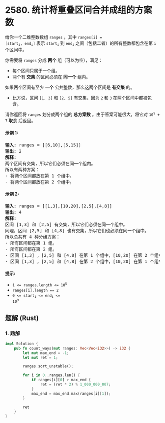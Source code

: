 # 2580. 统计将重叠区间合并成组的方案数
给你一个二维整数数组 `ranges` ，其中 <code>ranges[i] = [start<sub>i</sub>, end<sub>i</sub>]</code> 表示 <code>start<sub>i</sub></code> 到 <code>end<sub>i</sub></code> 之间（包括二者）的所有整数都包含在第 `i` 个区间中。

你需要将 `ranges` 分成 **两个** 组（可以为空），满足：
* 每个区间只属于一个组。
* 两个有 **交集** 的区间必须在 **同一个** 组内。

如果两个区间有至少 **一个** 公共整数，那么这两个区间是 **有交集** 的。

* 比方说，区间 `[1, 3]` 和 `[2, 5]` 有交集，因为 `2` 和 `3` 在两个区间中都被包含。

请你返回将 `ranges` 划分成两个组的 **总方案数** 。由于答案可能很大，将它对 <code>10<sup>9</sup> + 7</code> **取余** 后返回。

#### 示例 1:
<pre>
<strong>输入:</strong> ranges = [[6,10],[5,15]]
<strong>输出:</strong> 2
<strong>解释:</strong>
两个区间有交集，所以它们必须在同一个组内。
所以有两种方案：
- 将两个区间都放在第 1 个组中。
- 将两个区间都放在第 2 个组中。
</pre>

#### 示例 2:
<pre>
<strong>输入:</strong> ranges = [[1,3],[10,20],[2,5],[4,8]]
<strong>输出:</strong> 4
<strong>解释:</strong>
区间 [1,3] 和 [2,5] 有交集，所以它们必须在同一个组中。
同理，区间 [2,5] 和 [4,8] 也有交集，所以它们也必须在同一个组中。
所以总共有 4 种分组方案：
- 所有区间都在第 1 组。
- 所有区间都在第 2 组。
- 区间 [1,3] ，[2,5] 和 [4,8] 在第 1 个组中，[10,20] 在第 2 个组中。
- 区间 [1,3] ，[2,5] 和 [4,8] 在第 2 个组中，[10,20] 在第 1 个组中。
</pre>

#### 提示:
* <code>1 <= ranges.length <= 10<sup>5</sup></code>
* `ranges[i].length == 2`
* <code>0 <= start<sub>i</sub> <= end<sub>i</sub> <= 10<sup>9</sup></code>

## 题解 (Rust)

### 1. 题解
```Rust
impl Solution {
    pub fn count_ways(mut ranges: Vec<Vec<i32>>) -> i32 {
        let mut max_end = -1;
        let mut ret = 1;

        ranges.sort_unstable();

        for i in 0..ranges.len() {
            if ranges[i][0] > max_end {
                ret = (ret * 2) % 1_000_000_007;
            }
            max_end = max_end.max(ranges[i][1]);
        }

        ret
    }
}
```
